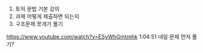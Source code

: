 1. 토익 문법 기본 강의
2. 과제 어떻게 제출하면 되는지
3. 구조문제 쪼개기 풀기

https://www.youtube.com/watch?v=ESyWhGmtmhk
1:04:51
내일 문제 먼저 풀기?
